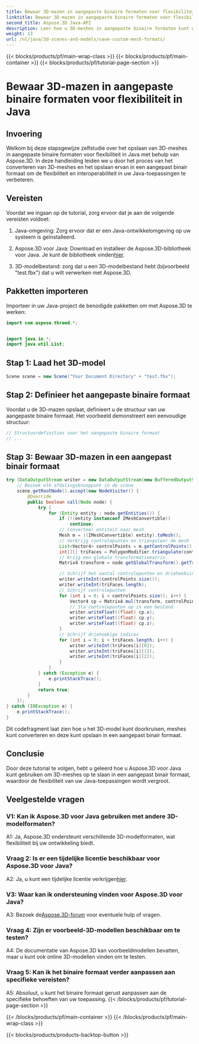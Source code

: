```yaml
---
title: Bewaar 3D-mazen in aangepaste binaire formaten voor flexibiliteit in Java
linktitle: Bewaar 3D-mazen in aangepaste binaire formaten voor flexibiliteit in Java
second_title: Aspose.3D Java-API
description: Leer hoe u 3D-meshes in aangepaste binaire formaten kunt opslaan met Aspose.3D voor Java. Verbeter de flexibiliteit in Java-toepassingen met deze stapsgewijze zelfstudie.
weight: 13
url: /nl/java/3d-scenes-and-models/save-custom-mesh-formats/
---
```


{{< blocks/products/pf/main-wrap-class >}}
{{< blocks/products/pf/main-container >}}
{{< blocks/products/pf/tutorial-page-section >}}

# Bewaar 3D-mazen in aangepaste binaire formaten voor flexibiliteit in Java

## Invoering

Welkom bij deze stapsgewijze zelfstudie over het opslaan van 3D-meshes in aangepaste binaire formaten voor flexibiliteit in Java met behulp van Aspose.3D. In deze handleiding leiden we u door het proces van het converteren van 3D-meshes en het opslaan ervan in een aangepast binair formaat om de flexibiliteit en interoperabiliteit in uw Java-toepassingen te verbeteren.

## Vereisten

Voordat we ingaan op de tutorial, zorg ervoor dat je aan de volgende vereisten voldoet:

1. Java-omgeving: Zorg ervoor dat er een Java-ontwikkelomgeving op uw systeem is geïnstalleerd.

2.  Aspose.3D voor Java: Download en installeer de Aspose.3D-bibliotheek voor Java. Je kunt de bibliotheek vinden[hier](https://releases.aspose.com/3d/java/).

3. 3D-modelbestand: zorg dat u een 3D-modelbestand hebt (bijvoorbeeld "test.fbx") dat u wilt verwerken met Aspose.3D.

## Pakketten importeren

Importeer in uw Java-project de benodigde pakketten om met Aspose.3D te werken:

```java
import com.aspose.threed.*;


import java.io.*;
import java.util.List;
```

## Stap 1: Laad het 3D-model

```java
Scene scene = new Scene("Your Document Directory" + "test.fbx");
```

## Stap 2: Definieer het aangepaste binaire formaat

Voordat u de 3D-mazen opslaat, definieert u de structuur van uw aangepaste binaire formaat. Het voorbeeld demonstreert een eenvoudige structuur:

```java
// Structuurdefinities voor het aangepaste binaire formaat
// ...
```

## Stap 3: Bewaar 3D-mazen in een aangepast binair formaat

```java
try (DataOutputStream writer = new DataOutputStream(new BufferedOutputStream(new FileOutputStream("Your Document Directory" + "Save3DMeshesInCustomBinaryFormat_out")))) {
    // Bezoek elk afdalingsknooppunt in de scène
    scene.getRootNode().accept(new NodeVisitor() {
        @Override
        public boolean call(Node node) {
            try {
                for (Entity entity : node.getEntities()) {
                    if (!(entity instanceof IMeshConvertible))
                        continue;
                    // Converteer entiteit naar mesh
                    Mesh m = ((IMeshConvertible) entity).toMesh();
                    // Verkrijg controlepunten en trianguleer de mesh
                    List<Vector4> controlPoints = m.getControlPoints();
                    int[][] triFaces = PolygonModifier.triangulate(controlPoints, m.getPolygons());
                    // Krijg een globale transformatiematrix
                    Matrix4 transform = node.getGlobalTransform().getTransformMatrix();

                    // Schrijf het aantal controlepunten en driehoeksindexen op
                    writer.writeInt(controlPoints.size());
                    writer.writeInt(triFaces.length);
                    // Schrijf controlepunten
                    for (int i = 0; i < controlPoints.size(); i++) {
                        Vector4 cp = Matrix4.mul(transform, controlPoints.get(i));
                        // Sla controlepunten op in een bestand
                        writer.writeFloat((float) cp.x);
                        writer.writeFloat((float) cp.y);
                        writer.writeFloat((float) cp.z);
                    }
                    // Schrijf driehoekige indices
                    for (int i = 0; i < triFaces.length; i++) {
                        writer.writeInt(triFaces[i][0]);
                        writer.writeInt(triFaces[i][1]);
                        writer.writeInt(triFaces[i][2]);
                    }
                }
            } catch (Exception e) {
                e.printStackTrace();
            }
            return true;
        }
    });
} catch (IOException e) {
    e.printStackTrace();
}
```

Dit codefragment laat zien hoe u het 3D-model kunt doorkruisen, meshes kunt converteren en deze kunt opslaan in een aangepast binair formaat.

## Conclusie

Door deze tutorial te volgen, hebt u geleerd hoe u Aspose.3D voor Java kunt gebruiken om 3D-meshes op te slaan in een aangepast binair formaat, waardoor de flexibiliteit van uw Java-toepassingen wordt vergroot.

## Veelgestelde vragen

### V1: Kan ik Aspose.3D voor Java gebruiken met andere 3D-modelformaten?

A1: Ja, Aspose.3D ondersteunt verschillende 3D-modelformaten, wat flexibiliteit bij uw ontwikkeling biedt.

### Vraag 2: Is er een tijdelijke licentie beschikbaar voor Aspose.3D voor Java?

 A2: Ja, u kunt een tijdelijke licentie verkrijgen[hier](https://purchase.aspose.com/temporary-license/).

### V3: Waar kan ik ondersteuning vinden voor Aspose.3D voor Java?

 A3: Bezoek de[Aspose.3D-forum](https://forum.aspose.com/c/3d/18) voor eventuele hulp of vragen.

### Vraag 4: Zijn er voorbeeld-3D-modellen beschikbaar om te testen?

A4: De documentatie van Aspose.3D kan voorbeeldmodellen bevatten, maar u kunt ook online 3D-modellen vinden om te testen.

### Vraag 5: Kan ik het binaire formaat verder aanpassen aan specifieke vereisten?

A5: Absoluut, u kunt het binaire formaat gerust aanpassen aan de specifieke behoeften van uw toepassing.
{{< /blocks/products/pf/tutorial-page-section >}}

{{< /blocks/products/pf/main-container >}}
{{< /blocks/products/pf/main-wrap-class >}}

{{< blocks/products/products-backtop-button >}}
